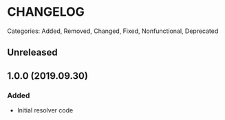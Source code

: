 # CHANGELOG

Categories: Added, Removed, Changed, Fixed, Nonfunctional, Deprecated

## Unreleased

<!--- All unreleased items go here  -->

## 1.0.0 (2019.09.30)

### Added

- Initial resolver code
